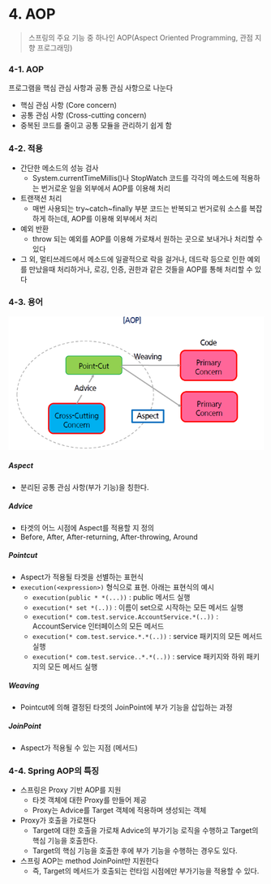 # 4. AOP

> 스프링의 주요 기능 중 하나인 AOP(Aspect Oriented Programming, 관점 지향 프로그래밍)



### 4-1. AOP

프로그램을 핵심 관심 사항과 공통 관심 사항으로 나눈다
- 핵심 관심 사항 (Core concern)
- 공통 관심 사항 (Cross-cutting concern)
- 중복된 코드를 줄이고 공통 모듈을 관리하기 쉽게 함



### 4-2. 적용

- 간단한 메소드의 성능 검사
  - System.currentTimeMillis()나 StopWatch 코드를 각각의 메소드에 적용하는 번거로운 일을 외부에서 AOP를 이용해 처리
- 트랜잭션 처리
  - 매번 사용되는 try~catch~finally 부분 코드는 반복되고 번거로워 소스를 복잡하게 하는데, AOP를 이용해 외부에서 처리
- 예외 반환
  - throw 되는 예외를 AOP를 이용해 가로채서 원하는 곳으로 보내거나 처리할 수 있다
- 그 외, 멀티쓰레드에서 메소드에 일괄적으로 락을 걸거나, 데드락 등으로 인한 예외를 만났을때 처리하거나, 로깅, 인증, 권한과 같은 것들을 AOP를 통해 처리할 수 있다



### 4-3. 용어

![image-20211022003832895](img/image-20211022003832895.png)

##### Aspect

- 분리된 공통 관심 사항(부가 기능)을 칭한다.  

##### Advice

- 타겟의 어느 시점에 Aspect를 적용할 지 정의
- Before, After, After-returning, After-throwing, Around

##### Pointcut

- Aspect가 적용될 타겟을 선별하는 표현식
- `execution(<expression>)` 형식으로 표현. 아래는 표현식의 예시
  - `execution(public * *(...))` : public 메서드 실행
  - `execution(* set *(..))` : 이름이 set으로 시작하는 모든 메서드 실행
  - `execution(* com.test.service.AccountService.*(..))` : AccountService 인터페이스의 모든 메서드
  - `execution(* com.test.service.*.*(..))` : service 패키지의 모든 메서드 실행
  - `execution(* com.test.service..*.*(..))` : service 패키지와 하위 패키지의 모든 메서드 실행

##### Weaving

- Pointcut에 의해 결정된 타겟의 JoinPoint에 부가 기능을 삽입하는 과정

##### JoinPoint

- Aspect가 적용될 수 있는 지점 (메서드)



### 4-4. Spring AOP의 특징

- 스프링은 Proxy 기반 AOP를 지원
  - 타겟 객체에 대한 Proxy를 만들어 제공
  - Proxy는 Advice를 Target 객체에 적용하며 생성되는 객체
- Proxy가 호출을 가로챈다
  - Target에 대한 호출을 가로채 Advice의 부가기능 로직을 수행하고 Target의 핵심 기능을 호출한다.
  - Target의 핵심 기능을 호출한 후에 부가 기능을 수행하는 경우도 있다.
- 스프링 AOP는 method JoinPoint만 지원한다
  - 즉, Target의 메서드가 호출되는 런타임 시점에만 부가기능을 적용할 수 있다.